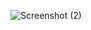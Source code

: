 ![Screenshot (2)](https://github.com/user-attachments/assets/a2db40a2-1795-4bfa-bb66-5590361efc42)

